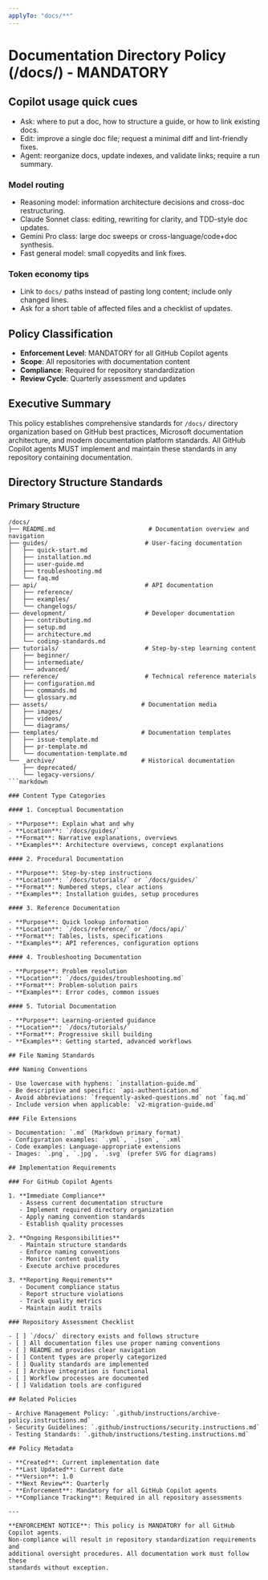 ```yaml
---
applyTo: "docs/**"
---
```


# Documentation Directory Policy (/docs/) - MANDATORY

## Copilot usage quick cues

- Ask: where to put a doc, how to structure a guide, or how to link existing docs.
- Edit: improve a single doc file; request a minimal diff and lint-friendly fixes.
- Agent: reorganize docs, update indexes, and validate links; require a run summary.

### Model routing

- Reasoning model: information architecture decisions and cross-doc restructuring.
- Claude Sonnet class: editing, rewriting for clarity, and TDD-style doc updates.
- Gemini Pro class: large doc sweeps or cross-language/code+doc synthesis.
- Fast general model: small copyedits and link fixes.

### Token economy tips

- Link to `docs/` paths instead of pasting long content; include only changed lines.
- Ask for a short table of affected files and a checklist of updates.

## Policy Classification

- **Enforcement Level**: MANDATORY for all GitHub Copilot agents
- **Scope**: All repositories with documentation content
- **Compliance**: Required for repository standardization
- **Review Cycle**: Quarterly assessment and updates

## Executive Summary

This policy establishes comprehensive standards for `/docs/` directory organization
based on GitHub best practices, Microsoft documentation architecture, and modern
documentation platform standards. All GitHub Copilot agents MUST implement and
maintain these standards in any repository containing documentation.

## Directory Structure Standards

### Primary Structure

```text
/docs/
├── README.md                          # Documentation overview and navigation
├── guides/                           # User-facing documentation
│   ├── quick-start.md
│   ├── installation.md
│   ├── user-guide.md
│   ├── troubleshooting.md
│   └── faq.md
├── api/                              # API documentation
│   ├── reference/
│   ├── examples/
│   └── changelogs/
├── development/                      # Developer documentation
│   ├── contributing.md
│   ├── setup.md
│   ├── architecture.md
│   └── coding-standards.md
├── tutorials/                        # Step-by-step learning content
│   ├── beginner/
│   ├── intermediate/
│   └── advanced/
├── reference/                        # Technical reference materials
│   ├── configuration.md
│   ├── commands.md
│   └── glossary.md
├── assets/                          # Documentation media
│   ├── images/
│   ├── videos/
│   └── diagrams/
├── templates/                       # Documentation templates
│   ├── issue-template.md
│   ├── pr-template.md
│   └── documentation-template.md
└── _archive/                        # Historical documentation
    ├── deprecated/
    └── legacy-versions/
```markdown

### Content Type Categories

#### 1. Conceptual Documentation

- **Purpose**: Explain what and why
- **Location**: `/docs/guides/`
- **Format**: Narrative explanations, overviews
- **Examples**: Architecture overviews, concept explanations

#### 2. Procedural Documentation

- **Purpose**: Step-by-step instructions
- **Location**: `/docs/tutorials/` or `/docs/guides/`
- **Format**: Numbered steps, clear actions
- **Examples**: Installation guides, setup procedures

#### 3. Reference Documentation

- **Purpose**: Quick lookup information
- **Location**: `/docs/reference/` or `/docs/api/`
- **Format**: Tables, lists, specifications
- **Examples**: API references, configuration options

#### 4. Troubleshooting Documentation

- **Purpose**: Problem resolution
- **Location**: `/docs/guides/troubleshooting.md`
- **Format**: Problem-solution pairs
- **Examples**: Error codes, common issues

#### 5. Tutorial Documentation

- **Purpose**: Learning-oriented guidance
- **Location**: `/docs/tutorials/`
- **Format**: Progressive skill building
- **Examples**: Getting started, advanced workflows

## File Naming Standards

### Naming Conventions

- Use lowercase with hyphens: `installation-guide.md`
- Be descriptive and specific: `api-authentication.md`
- Avoid abbreviations: `frequently-asked-questions.md` not `faq.md`
- Include version when applicable: `v2-migration-guide.md`

### File Extensions

- Documentation: `.md` (Markdown primary format)
- Configuration examples: `.yml`, `.json`, `.xml`
- Code examples: Language-appropriate extensions
- Images: `.png`, `.jpg`, `.svg` (prefer SVG for diagrams)

## Implementation Requirements

### For GitHub Copilot Agents

1. **Immediate Compliance**
   - Assess current documentation structure
   - Implement required directory organization
   - Apply naming convention standards
   - Establish quality processes

2. **Ongoing Responsibilities**
   - Maintain structure standards
   - Enforce naming conventions
   - Monitor content quality
   - Execute archive procedures

3. **Reporting Requirements**
   - Document compliance status
   - Report structure violations
   - Track quality metrics
   - Maintain audit trails

### Repository Assessment Checklist

- [ ] `/docs/` directory exists and follows structure
- [ ] All documentation files use proper naming conventions
- [ ] README.md provides clear navigation
- [ ] Content types are properly categorized
- [ ] Quality standards are implemented
- [ ] Archive integration is functional
- [ ] Workflow processes are documented
- [ ] Validation tools are configured

## Related Policies

- Archive Management Policy: `.github/instructions/archive-policy.instructions.md`
- Security Guidelines: `.github/instructions/security.instructions.md`
- Testing Standards: `.github/instructions/testing.instructions.md`

## Policy Metadata

- **Created**: Current implementation date
- **Last Updated**: Current date
- **Version**: 1.0
- **Next Review**: Quarterly
- **Enforcement**: Mandatory for all GitHub Copilot agents
- **Compliance Tracking**: Required in all repository assessments

---

**ENFORCEMENT NOTICE**: This policy is MANDATORY for all GitHub Copilot agents.
Non-compliance will result in repository standardization requirements and
additional oversight procedures. All documentation work must follow these
standards without exception.
